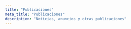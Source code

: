 ```yaml
---
title: "Publicaciones"
meta_title: "Publicaciones"
description: "Noticias, anuncios y otras publicaciones"
---
```

